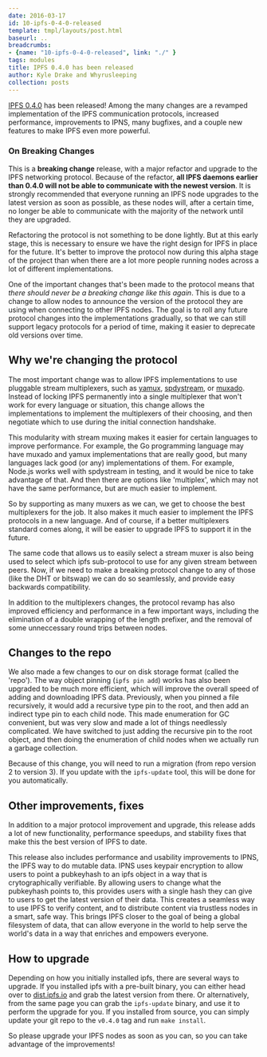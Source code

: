 ```yaml
---
date: 2016-03-17
id: 10-ipfs-0-4-0-released
template: tmpl/layouts/post.html
baseurl: ..
breadcrumbs:
- {name: "10-ipfs-0-4-0-released", link: "./" }
tags: modules
title: IPFS 0.4.0 has been released
author: Kyle Drake and Whyrusleeping
collection: posts
---
```


[IPFS 0.4.0](https://github.com/ipfs/go-ipfs/releases/tag/v0.4.0) has been
released! Among the many changes are a revamped implementation of the IPFS
communication protocols, increased performance, improvements to IPNS, many
bugfixes, and a couple new features to make IPFS even more powerful.

### On Breaking Changes

This is a **breaking change** release, with a major refactor and upgrade to the
IPFS networking protocol. Because of the refactor, **all IPFS daemons earlier
than 0.4.0 will not be able to communicate with the newest version**. It is
strongly recommended that everyone running an IPFS node upgrades to the latest
version as soon as possible, as these nodes will, after a certain time, no
longer be able to communicate with the majority of the network until they are
upgraded.

Refactoring the protocol is not something to be done lightly. But at this early
stage, this is necessary to ensure we have the right design for IPFS in place
for the future. It's better to improve the protocol now during this alpha stage
of the project than when there are a lot more people running nodes across a
lot of different implementations.

One of the important changes that's been made to the protocol means that *there
should never be a breaking change like this again*. This is due to a change to
allow nodes to announce the version of the protocol they are using when
connecting to other IPFS nodes. The goal is to roll any future protocol changes
into the implementations gradually, so that we can still support legacy
protocols for a period of time, making it easier to deprecate old versions over
time.

## Why we're changing the protocol

The most important change was to allow IPFS implementations to use pluggable
stream multiplexers, such as [yamux](https://github.com/hashicorp/yamux),
[spdystream](https://github.com/docker/spdystream), or
[muxado](https://github.com/inconshreveable/muxado). Instead of locking IPFS
permanently into a single multiplexer that won't work for every language or
situation, this change allows the implementations to implement the multiplexers
of their choosing, and then negotiate which to use during the initial connection
handshake.

This modularity with stream muxing makes it easier for certain languages to
improve performance. For example, the Go programming language may have muxado
and yamux implementations that are really good, but many languages lack good (or
any) implementations of them. For example, Node.js works well with spdystream in
testing, and it would be nice to take advantage of that. And then there are
options like 'multiplex', which may not have the same performance, but are much
easier to implement.

So by supporting as many muxers as we can, we get to choose the best
multiplexers for the job. It also makes it much easier to implement the IPFS
protocols in a new language. And of course, if a better multiplexers standard
comes along, it will be easier to upgrade IPFS to support it in the future.

The same code that allows us to easily select a stream muxer is also being
used to select which ipfs sub-protocol to use for any given stream between
peers. Now, if we need to make a breaking protocol change to any of those (like
the DHT or bitswap) we can do so seamlessly, and provide easy backwards
compatibility.

In addition to the multiplexers changes, the protocol revamp has also improved
efficiency and performance in a few important ways, including the elimination of
a double wrapping of the length prefixer, and the removal of some unneccessary
round trips between nodes.

## Changes to the repo

We also made a few changes to our on disk storage format (called the 'repo').
The way object pinning (`ipfs pin add`) works has also been upgraded to be much
more efficient, which will improve the overall speed of adding and downloading
IPFS data. Previously, when you pinned a file recursively, it would add a
recursive type pin to the root, and then add an indirect type pin to each child
node. This made enumeration for GC convenient, but was very slow and made a lot
of things needlessly complicated. We have switched to just adding the recursive
pin to the root object, and then doing the enumeration of child nodes when we
actually run a garbage collection.

Because of this change, you will need to run a migration (from repo version 2 to
version 3). If you update with the `ipfs-update` tool, this will be done for you
automatically.

## Other improvements, fixes

In addition to a major protocol improvement and upgrade, this release adds a lot
of new functionality, performance speedups, and stability fixes that make this
the best version of IPFS to date.

This release also includes performance and usability improvements to IPNS, the
IPFS way to do mutable data. IPNS uses keypair encryption to allow users to
point a pubkeyhash to an ipfs object in a way that is crytographically
verifiable. By allowing users to change what the pubkeyhash points to, this
provides users with a single hash they can give to users to get the latest
version of their data. This creates a seamless way to use IPFS to verify
content, and to distribute content via trustless nodes in a smart, safe way.
This brings IPFS closer to the goal of being a global filesystem of data, that
can allow everyone in the world to help serve the world's data in a way that
enriches and empowers everyone.

## How to upgrade

Depending on how you initially installed ipfs, there are several ways to
upgrade. If you installed ipfs with a pre-built binary, you can either head over
to [dist.ipfs.io](https://dist.ipfs.io/#go-ipfs) and grab the latest version
from there. Or alternatively, from the same page you can grab the `ipfs-update`
binary, and use it to perform the upgrade for you. If you installed from source,
you can simply update your git repo to the `v0.4.0` tag and run `make install`.

So please upgrade your IPFS nodes as soon as you can, so you can take advantage
of the improvements!
